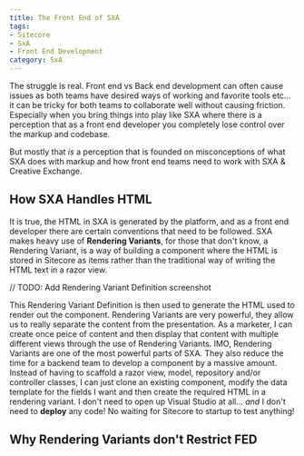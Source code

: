 ```yaml
---
title: The Front End of SXA
tags:
- Sitecore
- SxA
- Front End Development
category: SxA
---
```

The struggle is real. Front end vs Back end development can often cause issues as both teams have desired ways of working and favorite tools etc... it can be tricky for both teams to collaborate well without causing friction. Especially when you bring things into play like SXA where there is a perception that as a front end developer you completely lose control over the markup and codebase.

But mostly that *is* a perception that is founded on misconceptions of what SXA does with markup and how front end teams need to work with SXA & Creative Exchange.

## How SXA Handles HTML

It is true, the HTML in SXA is generated by the platform, and as a front end developer there are certain conventions that need to be followed. SXA makes heavy use of **Rendering Variants**, for those that don't know, a Rendering Variant, is a way of building a component where the HTML is stored in Sitecore as items rather than the traditional way of writing the HTML text in a razor view.

// TODO: Add Rendering Variant Definition screenshot

This Rendering Variant Definition is then used to generate the HTML used to render out the component. Rendering Variants are very powerful, they allow us to really separate the content from the presentation. As a marketer, I can create once peice of content and then display that content with multiple different views through the use of Rendering Variants. IMO, Rendering Variants are one of the most powerful parts of SXA. They also reduce the time for a backend team to develop a component by a massive amount. Instead of having to scaffold a razor view, model, repository and/or controller classes, I can just clone an existing component, modify the data template for the fields I want and then create the required HTML in a rendering variant. I don't need to open up Visual Studio at all... *and* I don't need to **deploy** any code! No waiting for Sitecore to startup to test anything!

## Why Rendering Variants don't Restrict FED